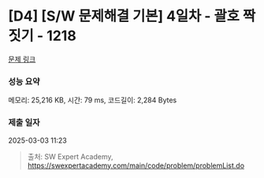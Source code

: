 # [D4] [S/W 문제해결 기본] 4일차 - 괄호 짝짓기 - 1218 

[문제 링크](https://swexpertacademy.com/main/code/problem/problemDetail.do?contestProbId=AV14eWb6AAkCFAYD) 

### 성능 요약

메모리: 25,216 KB, 시간: 79 ms, 코드길이: 2,284 Bytes

### 제출 일자

2025-03-03 11:23



> 출처: SW Expert Academy, https://swexpertacademy.com/main/code/problem/problemList.do